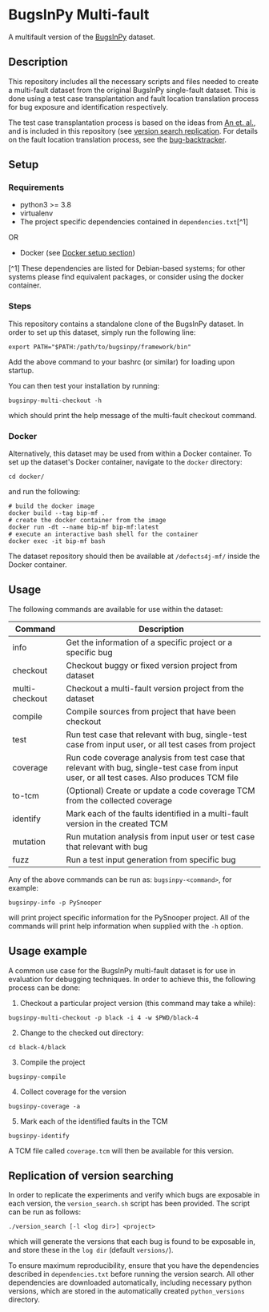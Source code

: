 # BugsInPy Multi-fault
A multifault version of the [BugsInPy](https://github.com/soarsmu/BugsInPy) dataset.
## Description
This repository includes all the necessary scripts and files needed to create a
multi-fault dataset from the original BugsInPy single-fault dataset. This is
done using a test case transplantation and fault location translation process
for bug exposure and identification respectively.

The test case transplantation process is based on the ideas from [An et.
al.](https://github.com/coinse/Defects4J-multifault), and is included in this
repository (see [version search replication](#replication-of-version-searching).
For details on the fault location translation process, see the
[bug-backtracker](https://github.com/DCallaz/bug-backtracker).

## Setup
### Requirements
* python3 >= 3.8
* virtualenv
* The project specific dependencies contained in `dependencies.txt`[^1]

OR

* Docker (see [Docker setup section](#docker))

[^1] These dependencies are listed for Debian-based systems; for other
systems please find equivalent packages, or consider using the docker
container.

### Steps
This repository contains a standalone clone of the BugsInPy dataset. In order to
set up this dataset, simply run the following line:
```
export PATH="$PATH:/path/to/bugsinpy/framework/bin"
```
Add the above command to your bashrc (or similar) for loading upon startup.

You can then test your installation by running:
```
bugsinpy-multi-checkout -h
```
which should print the help message of the multi-fault checkout command.

### Docker

Alternatively, this dataset may be used from within a Docker container. To set
up the dataset's Docker container, navigate to the `docker` directory:
```
cd docker/
```
and run the following:
```
# build the docker image
docker build --tag bip-mf .
# create the docker container from the image
docker run -dt --name bip-mf bip-mf:latest
# execute an interactive bash shell for the container
docker exec -it bip-mf bash
```

The dataset repository should then be available at `/defects4j-mf/` inside the
Docker container.

## Usage
The following commands are available for use within the dataset:

Command | Description
--- | ---
info | Get the information of a specific project or a specific bug
checkout	| Checkout buggy or fixed version project from dataset
multi-checkout | Checkout a multi-fault version project from the dataset
compile	| Compile sources from project that have been checkout
test	| Run test case that relevant with bug, single-test case from input user, or all test cases from project
coverage |	Run code coverage analysis from test case that relevant with bug, single-test case from input user, or all test cases. Also produces TCM file
to-tcm | (Optional) Create or update a code coverage TCM from the collected coverage
identify | Mark each of the faults identified in a multi-fault version in the created TCM
mutation |	Run mutation analysis from input user or test case that relevant with bug
fuzz | Run a test input generation from specific bug

Any of the above commands can be run as: `bugsinpy-<command>`, for example:
```
bugsinpy-info -p PySnooper
```
will print project specific information for the PySnooper project. All of the
commands will print help information when supplied with the `-h` option.
## Usage example
A common use case for the BugsInPy multi-fault dataset is for use in evaluation
for debugging techniques. In order to achieve this, the following process can be
done:
1. Checkout a particular project version (this command may take a while):
  ```
  bugsinpy-multi-checkout -p black -i 4 -w $PWD/black-4
  ```
2. Change to the checked out directory:
  ```
  cd black-4/black
  ```
3. Compile the project
  ```
  bugsinpy-compile
  ```
4. Collect coverage for the version
  ```
  bugsinpy-coverage -a
  ```
5. Mark each of the identified faults in the TCM
  ```
  bugsinpy-identify
  ```
  A TCM file called `coverage.tcm` will then be available for this version.
## Replication of version searching
In order to replicate the experiments and verify which bugs are exposable in
each version, the `version_search.sh` script has been provided. The script can
be run as follows:
```
./version_search [-l <log dir>] <project>
```
which will generate the versions that each bug is found to be exposable in, and
store these in the `log dir` (default `versions/`).

To ensure maximum reproducibility, ensure that you have the dependencies described
in `dependencies.txt` before running the version search. All other dependencies
are downloaded automatically, including necessary python versions, which are
stored in the automatically created `python_versions` directory.
